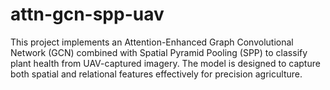 # attn-gcn-spp-uav
This project implements an Attention-Enhanced Graph Convolutional Network (GCN) combined with Spatial Pyramid Pooling (SPP) to classify plant health from UAV-captured imagery. The model is designed to capture both spatial and relational features effectively for precision agriculture.
